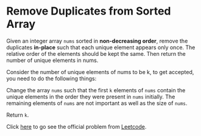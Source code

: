# Remove Duplicates from Sorted Array

Given an integer array `nums` sorted in **non-decreasing order**, remove the duplicates **in-place** such that each unique element appears only once. The relative order of the elements should be kept the same. Then return the number of unique elements in nums.

Consider the number of unique elements of nums to be k, to get accepted, you need to do the following things:

Change the array `nums` such that the first `k` elements of `nums` contain the unique elements in the order they were present in `nums` initially. The remaining elements of `nums` are not important as well as the size of `nums`.

Return `k`.


Click [here](https://leetcode.com/problems/remove-duplicates-from-sorted-array/description/) to go see the official problem from [Leetcode](https://www.leetcode.com/).
